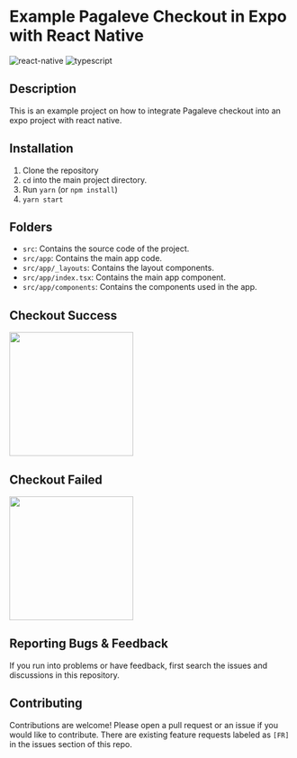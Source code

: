 # Example Pagaleve Checkout in Expo with React Native

<div style="flex-direction: row">
  <img alt="react-native" src="https://img.shields.io/badge/React_Native-20232A?style=flat-square&logo=react&logoColor=61DAFB">
  <img alt="typescript" src="https://img.shields.io/badge/TypeScript-007ACC?style=flat-square&logo=typescript&logoColor=white">
</div>

## Description

This is an example project on how to integrate Pagaleve checkout into an expo project with react native.

## Installation

1. Clone the repository
2. `cd` into the main project directory.
3. Run `yarn` (or `npm install`)
4. `yarn start`

## Folders

- `src`: Contains the source code of the project.
- `src/app`: Contains the main app code.
- `src/app/_layouts`: Contains the layout components.
- `src/app/index.tsx`: Contains the main app component.
- `src/app/components`: Contains the components used in the app.

## Checkout Success

<img width="220px" src="https://github.com/pagaleve/example-checkout-react-native/blob/main/docs/checkout_success.gif" />

## Checkout Failed

<img width="220px" src="https://github.com/pagaleve/example-checkout-react-native/blob/main/docs/checkout_failed.gif" />

## Reporting Bugs & Feedback

If you run into problems or have feedback, first search the issues and discussions in this repository.

## Contributing

Contributions are welcome! Please open a pull request or an issue if you would like to contribute. There are existing feature requests labeled as `[FR]` in the issues section of this repo.
